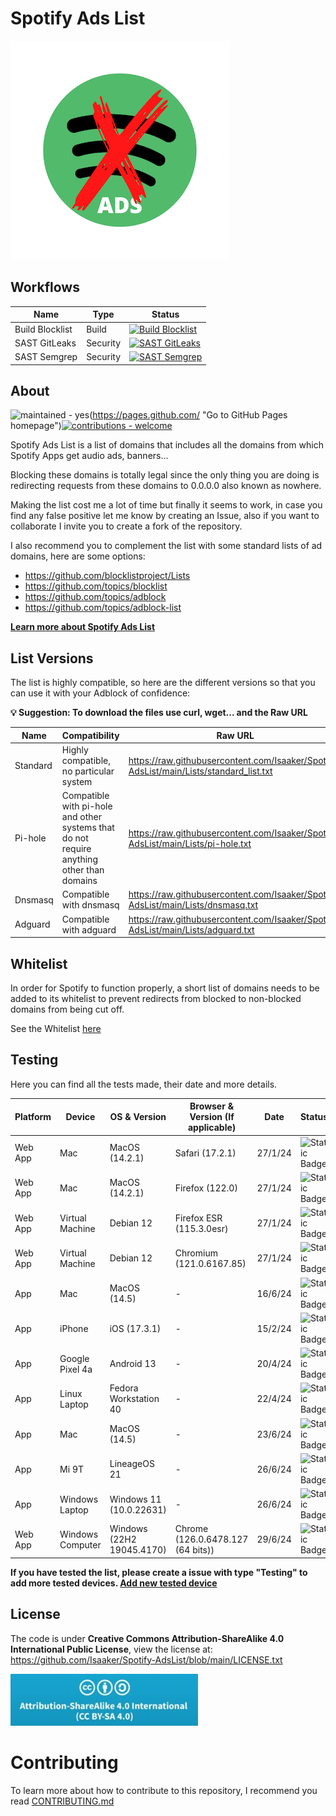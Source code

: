 # Spotify Ads List

![Spotify-AdsList Logo](https://github.com/Isaaker/Spotify-AdsList/raw/main/images/spotify_ads_list_logo.png)

## Workflows

|Name|Type|Status|
|--|--|--|
|Build Blocklist|Build|[![Build Blocklist](https://github.com/Isaaker/Spotify-AdsList/actions/workflows/build_blocklist.yml/badge.svg)](https://github.com/Isaaker/Spotify-AdsList/actions/workflows/build_blocklist.yml)|
|SAST GitLeaks|Security|[![SAST GitLeaks](https://github.com/Isaaker/piscinadeentropia/actions/workflows/sast-gitleaks.yml/badge.svg)](https://github.com/Isaaker/piscinadeentropia/actions/workflows/sast-gitleaks.yml)|
|SAST Semgrep|Security|[![SAST Semgrep](https://github.com/Isaaker/Ghost_Simulator_ES/actions/workflows/semgrep.yml/badge.svg)](https://github.com/Isaaker/Ghost_Simulator_ES/actions/workflows/semgrep.yml)|

## About

![maintained - yes](https://img.shields.io/badge/maintained-yes-blue)(https://pages.github.com/ "Go to GitHub Pages homepage")[![contributions - welcome](https://img.shields.io/badge/contributions-welcome-blue)](/CONTRIBUTING.md "Go to contributions doc")

Spotify Ads List is a list of domains that includes all the domains from which Spotify Apps get audio ads, banners...

Blocking these domains is totally legal since the only thing you are doing is redirecting requests from these domains to 0.0.0.0 also known as nowhere.

Making the list cost me a lot of time but finally it seems to work, in case you find any false positive let me know by creating an Issue, also if you want to collaborate I invite you to create a fork of the repository.

I also recommend you to complement the list with some standard lists of ad domains, here are some options:

- https://github.com/blocklistproject/Lists
- https://github.com/topics/blocklist
- https://github.com/topics/adblock
- https://github.com/topics/adblock-list

**[Learn more about Spotify Ads List](https://github.com/Isaaker/Spotify-AdsList/wiki)**

## List Versions

The list is highly compatible, so here are the different versions so that you can use it with your Adblock of confidence:

**💡 Suggestion: To download the files use curl, wget... and the Raw URL**
 
| Name | Compatibility | Raw URL | File |
| -- | -- | -- | -- |
| Standard | Highly compatible, no particular system | https://raw.githubusercontent.com/Isaaker/Spotify-AdsList/main/Lists/standard_list.txt | https://github.com/Isaaker/Spotify-AdsList/blob/main/Lists/standard_list.txt
| Pi-hole | Compatible with pi-hole and other systems that do not require anything other than domains | https://raw.githubusercontent.com/Isaaker/Spotify-AdsList/main/Lists/pi-hole.txt | https://github.com/Isaaker/Spotify-AdsList/blob/main/Lists/pi-hole.txt
| Dnsmasq | Compatible with dnsmasq | https://raw.githubusercontent.com/Isaaker/Spotify-AdsList/main/Lists/dnsmasq.txt | https://github.com/Isaaker/Spotify-AdsList/blob/main/Lists/dnsmasq.txt
| Adguard | Compatible with adguard | https://raw.githubusercontent.com/Isaaker/Spotify-AdsList/main/Lists/adguard.txt | https://github.com/Isaaker/Spotify-AdsList/blob/main/Lists/adguard.txt

## Whitelist

In order for Spotify to function properly, a short list of domains needs to be added to its whitelist to prevent redirects from blocked to non-blocked domains from being cut off.

See the Whitelist [here](https://github.com/Isaaker/Spotify-AdsList/blob/main/Lists/WHITELIST.md)

## Testing

Here you can find all the tests made, their date and more details.

| Platform | Device | OS & Version | Browser & Version (If applicable) | Date | Status | List Type | Reported by |
| -- | -- | -- | -- | -- | -- | -- | -- |
| Web App | Mac | MacOS (14.2.1) | Safari (17.2.1) | 27/1/24 | ![Static Badge](https://img.shields.io/badge/Status-OK-green?logo=spotify) | pihole | @isaaker |
| Web App | Mac | MacOS (14.2.1) | Firefox (122.0) | 27/1/24 | ![Static Badge](https://img.shields.io/badge/Status-OK-green?logo=spotify) | pihole | @isaaker |
| Web App | Virtual Machine| Debian 12 | Firefox ESR (115.3.0esr)| 27/1/24 | ![Static Badge](https://img.shields.io/badge/Status-ERROR-red?logo=spotify) | pihole | @isaaker |
| Web App | Virtual Machine | Debian 12 | Chromium (121.0.6167.85)| 27/1/24 | ![Static Badge](https://img.shields.io/badge/Status-ERROR-red?logo=spotify) | pihole | @isaaker |
| App | Mac | MacOS (14.5) | - | 16/6/24 | ![Static Badge](https://img.shields.io/badge/Status-OK-green?logo=spotify) | pihole | @isaaker |
| App | iPhone | iOS (17.3.1) | - | 15/2/24 | ![Static Badge](https://img.shields.io/badge/Status-OK-green?logo=spotify) | pihole | @isaaker |
| App | Google Pixel 4a | Android 13 | - | 20/4/24 | ![Static Badge](https://img.shields.io/badge/Status-OK-green?logo=spotify) | adguard | @mfjt |
| App | Linux Laptop | Fedora Workstation 40 | - | 22/4/24 | ![Static Badge](https://img.shields.io/badge/Status-OK-green?logo=spotify) | adguard | @SudoVanilla |
| App | Mac | MacOS (14.5) | - | 23/6/24 | ![Static Badge](https://img.shields.io/badge/Status-Unknow-yellow?logo=spotify) | adguard | @y2kviv |
| App | Mi 9T | LineageOS 21 | - | 26/6/24 | ![Static Badge](https://img.shields.io/badge/Status-ERROR-red?logo=spotify) | pihole | @MW-SAND |
| App | Windows Laptop | Windows 11 (10.0.22631) | - | 26/6/24 | ![Static Badge](https://img.shields.io/badge/Status-ERROR-red?logo=spotify) | pihole | @MW-SAND |
| Web App | Windows Computer | Windows (22H2 19045.4170) | Chrome (126.0.6478.127 (64 bits)) | 29/6/24 | ![Static Badge](https://img.shields.io/badge/Status-ERROR-red?logo=spotify) | ublock origin | @AlkBek |

**If you have tested the list, please create a issue with type "Testing" to add more tested devices. [Add new tested device](https://github.com/Isaaker/Spotify-AdsList/issues/new?assignees=&labels=Testing&projects=&template=testing.yml&title=New+Testing+Device%3A+%5BDevice+Name%5D+%2F+%5BDevice+OS%26Version%5D)**

## License
The code is under **Creative Commons Attribution-ShareAlike 4.0 International Public License**, view the license at: https://github.com/Isaaker/Spotify-AdsList/blob/main/LICENSE.txt

![Creative Commons Attribution-ShareAlike 4.0 International Public License Logo](https://github.com/Isaaker/Spotify-AdsList/raw/main/images/License-Image.jpeg)

# Contributing

To learn more about how to contribute to this repository, I recommend you read [CONTRIBUTING.md](https://github.com/Isaaker/Spotify-AdsList/blob/main/CONTRIBUTING.md)
